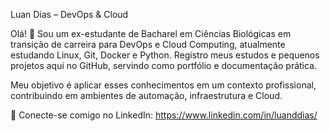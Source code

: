 Luan Dias – DevOps & Cloud

Olá! 👋
Sou um ex-estudante de Bacharel em Ciências Biológicas em transição de carreira para DevOps e Cloud Computing, atualmente estudando Linux, Git, Docker e Python.
Registro meus estudos e pequenos projetos aqui no GitHub, servindo como portfólio e documentação prática.

Meu objetivo é aplicar esses conhecimentos em um contexto profissional, contribuindo em ambientes de automação, infraestrutura e Cloud.

🔗 Conecte-se comigo no LinkedIn: https://www.linkedin.com/in/luanddias/
